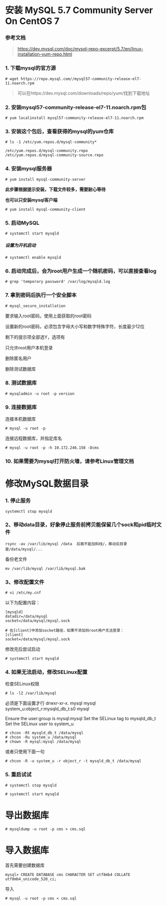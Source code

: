 # 安装 MySQL 5.7 Community Server On CentOS 7

### 参考文档
> https://dev.mysql.com/doc/mysql-repo-excerpt/5.7/en/linux-installation-yum-repo.html

### 1. 下载mysql的官方源
```
# wget https://repo.mysql.com//mysql57-community-release-el7-11.noarch.rpm
```
> 可以在https://dev.mysql.com/downloads/repo/yum/找到下载地址

### 2. 安装mysql57-community-release-el7-11.noarch.rpm包
```
# yum localinstall mysql57-community-release-el7-11.noarch.rpm
```

### 3. 安装这个包后，查看获得的mysql的yum仓库
```
# ls -1 /etc/yum.repos.d/mysql-community*
 
/etc/yum.repos.d/mysql-community.repo
/etc/yum.repos.d/mysql-community-source.repo
```

### 4. 安装mysql服务器
```
# yum install mysql-community-server
```
**此步骤根据提示安装，下载文件较多，需要耐心等待**

**也可以只安装mysql客户端**
```
# yum install mysql-community-client
```

### 5. 启动MySQL
```
# systemctl start mysqld
```
##### 设置为开机启动
```
# systemctl enable mysqld
```

### 6. 启动完成后，会为root用户生成一个随机密码，可以直接查看log
```
# grep 'temporary password' /var/log/mysqld.log
```

### 7. 拿到密码后执行一个安全脚本
```
# mysql_secure_installation
```
要求输入root密码，使用上面获取的root密码

设置新的root密码，必须包含字母大小写和数字特殊字符，长度最少12位

剩下的提示项全部选Y，选项有

只允许root用户本机登录

删除匿名用户

删除测试数据库

### 8. 测试数据库
```
# mysqladmin -u root -p version
```

### 9. 连接数据库
连接本机数据库
```
# mysql -u root -p
```

连接远程数据库，并指定库名
```
# mysql -u root -p -h 10.172.246.158 -Dcms
```

### 10. 如果需要为mysql打开防火墙，请参考Linux管理文档



# 修改MySQL数据目录


### 1. 停止服务
```
systemctl stop mysqld
```

### 2、移动data目录，好象停止服务前拷贝能保留几个sock和pid临时文件
```
rsync -av /var/lib/mysql /data  后面不能加斜线/，移动后目录是/data/mysql/...
```

备份老文件
```
mv /var/lib/mysql /var/lib/mysql.bak
```

### 3、修改配置文件
```
# vi /etc/my.cnf
```

以下为配置内容：
```
[mysqld]
datadir=/data/mysql
socket=/data/mysql/mysql.sock 
 
# 在[client]中添加socket路径，如果不添加则root用户无法登录：
[client]
socket=/data/mysql/mysql.sock
```

修改完后尝试启动
```
# systemctl start mysqld
```

### 4. 如果无法启动，修改SELinux配置

检查SELinux权限
```
# ls -lZ /var/lib/mysql
```
必须是下面设置才行
drwxr-xr-x. mysql mysql system_u:object_r:mysqld_db_t:s0 mysql

Ensure the user:group is mysql:mysql
Set the SELinux tag to mysqld_db_t
Set the SELinux user to system_u

```
# chcon -Rt mysqld_db_t /data/mysql
# chcon -Ru system_u /data/mysql
# chown -R mysql:mysql /data/mysql
```

或者只使用下面一句
```
# chcon -R -u system_u -r object_r -t mysqld_db_t /data/mysql
```


### 5. 重启试试
```
# systemctl stop mysqld
 
# systemctl start mysqld
```

# 导出数据库
```
# mysqldump -u root -p cms > cms.sql
```

# 导入数据库
首先需要创建数据库
```
mysql> CREATE DATABASE cms CHARACTER SET utf8mb4 COLLATE utf8mb4_unicode_520_ci;
```
导入
```
# mysql -u root -p cms < cms.sql
```